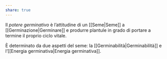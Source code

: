 ```yaml
---
share: true
---
```

Il *potere germinativo* è l’attitudine di un [[Seme|Seme]] a [[Germinazione|Germinare]] e produrre plantule in grado di portare a termine il proprio ciclo vitale.

È determinato da due aspetti del seme: la [[Germinabilità|Germinabilità]] e l’[[Energia germinativa|Energia germinativa]].